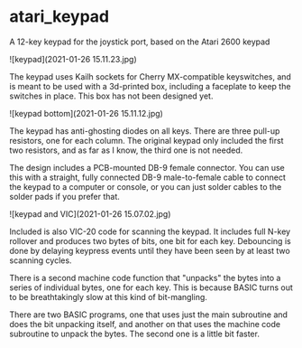 # atari_keypad

A 12-key keypad for the joystick port, based on the Atari 2600 keypad

![keypad](2021-01-26 15.11.23.jpg)

The keypad uses Kailh sockets for Cherry MX-compatible keyswitches,
and is meant to be used with a 3d-printed box, including a faceplate
to keep the switches in place. This box has not been designed yet.

![keypad bottom](2021-01-26 15.11.12.jpg)

The keypad has anti-ghosting diodes on all keys. There are three
pull-up resistors, one for each column. The original keypad only
included the first two resistors, and as far as I know, the third
one is not needed.

The design includes a PCB-mounted DB-9 female connector. You can use
this with a straight, fully connected DB-9 male-to-female cable to
connect the keypad to a computer or console, or you can just solder
cables to the solder pads if you prefer that.

![keypad and VIC](2021-01-26 15.07.02.jpg)

Included is also VIC-20 code for scanning the keypad. It includes
full N-key rollover and produces two bytes of bits, one bit for each
key. Debouncing is done by delaying keypress events until they have
been seen by at least two scanning cycles.

There is a second machine code function that "unpacks" the bytes into
a series of individual bytes, one for each key. This is because BASIC
turns out to be breathtakingly slow at this kind of bit-mangling.

There are two BASIC programs, one that uses just the main subroutine
and does the bit unpacking itself, and another on that uses the machine
code subroutine to unpack the bytes. The second one is a little bit
faster.
